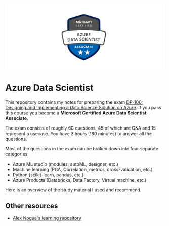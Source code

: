 ![](./badges2.png)

# Azure Data Scientist

This repository contains my notes for preparing the exam [DP-100: Designing and Implementing a Data Science Solution on Azure](https://www.microsoft.com/en-us/learning/exam-dp-100.aspx). If you pass this course you become a **Microsoft Certified Azure Data Scientist Associate**.

The exam consists of roughly 60 questions, 45 of which are Q&A and 15 represent a usecase. You have 3 hours (180 minutes) to answer all the questions. 

Most of the questions in the exam can be broken down into four separate categories:
* Azure ML studio (modules, autoML, designer, etc.)
* Machine learning (PCA, Correlation, metrics, cross-validation, etc.)
* Python (scikit-learn, pandas, etc.)
* Azure Products (Databricks, Data Factory, Virtual machine, etc.)

Here is an overview of the study material I used and recommend.

## Other resources

* [Alex Nogue's learning repository](https://github.com/alex-nogue/Microsoft_Certification_DP-100_Azure_Data_Scientist)